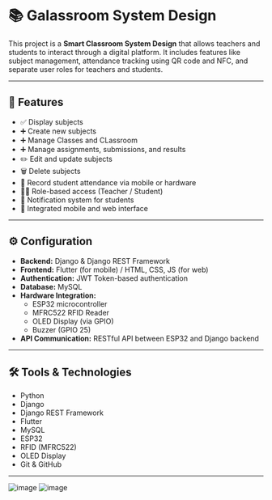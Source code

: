 # 📚 Galassroom System Design

This project is a **Smart Classroom System Design** that allows teachers and students to interact through a digital platform. It includes features like subject management, attendance tracking using QR code and NFC, and separate user roles for teachers and students.

---

## 🔧 Features

- ✅ Display subjects
- ➕ Create new subjects
- ➕ Manage Classes and CLassroom
- ➕ Manage assignments, submissions, and results
- ✏️ Edit and update subjects
- 🗑️ Delete subjects
- 📅 Record student attendance via mobile or hardware
- 👨‍🏫 Role-based access (Teacher / Student)
- 🔔 Notification system for students
- 📱 Integrated mobile and web interface

---

## ⚙️ Configuration

- **Backend:** Django & Django REST Framework  
- **Frontend:** Flutter (for mobile) / HTML, CSS, JS (for web)  
- **Authentication:** JWT Token-based authentication  
- **Database:** MySQL  
- **Hardware Integration:**  
  - ESP32 microcontroller  
  - MFRC522 RFID Reader  
  - OLED Display (via GPIO)  
  - Buzzer (GPIO 25)  
- **API Communication:** RESTful API between ESP32 and Django backend

---

## 🛠 Tools & Technologies

- Python  
- Django  
- Django REST Framework  
- Flutter  
- MySQL  
- ESP32  
- RFID (MFRC522)  
- OLED Display  
- Git & GitHub

---
![image](https://github.com/user-attachments/assets/150208d4-5c4d-42c4-9766-626d126a28e5)
![image](https://github.com/user-attachments/assets/6061bb59-212c-4fcd-9f53-928f4590831e)


